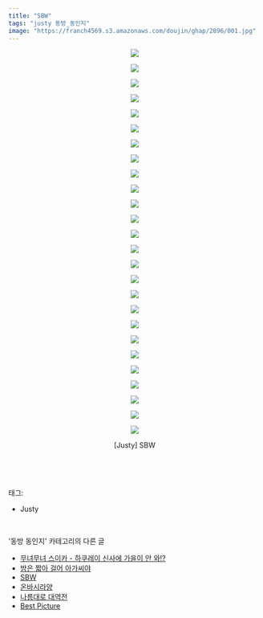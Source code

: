 ```yaml
---
title: "SBW"
tags: "justy 동방_동인지"
image: "https://franch4569.s3.amazonaws.com/doujin/ghap/2896/001.jpg"
---
```

<div class="article">
<p style="text-align: center; clear: none; float: none;"><img src="{{ site.imgserver2 }}/ghap/2896/001.jpg"/></p>
<p style="text-align: center; clear: none; float: none;"><img src="{{ site.imgserver2 }}/ghap/2896/002.jpg"/></p>
<p style="text-align: center; clear: none; float: none;"><img src="{{ site.imgserver2 }}/ghap/2896/003.jpg"/></p>
<p style="text-align: center; clear: none; float: none;"><img src="{{ site.imgserver2 }}/ghap/2896/004.jpg"/></p>
<p style="text-align: center; clear: none; float: none;"><img src="{{ site.imgserver2 }}/ghap/2896/005.jpg"/></p>
<p style="text-align: center; clear: none; float: none;"><img src="{{ site.imgserver2 }}/ghap/2896/006.jpg"/></p>
<p style="text-align: center; clear: none; float: none;"><img src="{{ site.imgserver2 }}/ghap/2896/007.jpg"/></p>
<p style="text-align: center; clear: none; float: none;"><img src="{{ site.imgserver2 }}/ghap/2896/008.jpg"/></p>
<p style="text-align: center; clear: none; float: none;"><img src="{{ site.imgserver2 }}/ghap/2896/009.jpg"/></p>
<p style="text-align: center; clear: none; float: none;"><img src="{{ site.imgserver2 }}/ghap/2896/010.jpg"/></p>
<p style="text-align: center; clear: none; float: none;"><img src="{{ site.imgserver2 }}/ghap/2896/011.jpg"/></p>
<p style="text-align: center; clear: none; float: none;"><img src="{{ site.imgserver2 }}/ghap/2896/012.jpg"/></p>
<p style="text-align: center; clear: none; float: none;"><img src="{{ site.imgserver2 }}/ghap/2896/013.jpg"/></p>
<p style="text-align: center; clear: none; float: none;"><img src="{{ site.imgserver2 }}/ghap/2896/014.jpg"/></p>
<p style="text-align: center; clear: none; float: none;"><img src="{{ site.imgserver2 }}/ghap/2896/015.jpg"/></p>
<p style="text-align: center; clear: none; float: none;"><img src="{{ site.imgserver2 }}/ghap/2896/016.jpg"/></p>
<p style="text-align: center; clear: none; float: none;"><img src="{{ site.imgserver2 }}/ghap/2896/017.jpg"/></p>
<p style="text-align: center; clear: none; float: none;"><img src="{{ site.imgserver2 }}/ghap/2896/018.jpg"/></p>
<p style="text-align: center; clear: none; float: none;"><img src="{{ site.imgserver2 }}/ghap/2896/019.jpg"/></p>
<p style="text-align: center; clear: none; float: none;"><img src="{{ site.imgserver2 }}/ghap/2896/020.jpg"/></p>
<p style="text-align: center; clear: none; float: none;"><img src="{{ site.imgserver2 }}/ghap/2896/021.jpg"/></p>
<p style="text-align: center; clear: none; float: none;"><img src="{{ site.imgserver2 }}/ghap/2896/022.jpg"/></p>
<p style="text-align: center; clear: none; float: none;"><img src="{{ site.imgserver2 }}/ghap/2896/023.jpg"/></p>
<p style="text-align: center; clear: none; float: none;"><img src="{{ site.imgserver2 }}/ghap/2896/024.jpg"/></p>
<p style="text-align: center; clear: none; float: none;"><img src="{{ site.imgserver2 }}/ghap/2896/025.jpg"/></p>
<p style="text-align: center; clear: none; float: none;"><img src="{{ site.imgserver2 }}/ghap/2896/026.jpg"/></p>
<p style="text-align: center; clear: none; float: none;">[Justy] SBW</p>
<p><br/></p>
</div><br/>
<div class="tagTrail">
<p>태그: </p>
<ul>
<li>Justy</li>
</ul>
</div><br/>
<div class="another">
<p>'동방 동인지' 카테고리의 다른 글</p>
<ul>
<li><a href="/ghap_2899">무녀무녀 스이카 - 하쿠레이 신사에 가을이 안 와!?</a></li>
<li><a href="/ghap_2897">밤은 짧아 걸어 아가씨야</a></li>
<li><a href="/ghap_2896">SBW</a></li>
<li><a href="/ghap_2895">온바시라양</a></li>
<li><a href="/ghap_2894">나름대로 대역전</a></li>
<li><a href="/ghap_2893">Best Picture</a></li>
</ul>
</div><br/>
<div class="cb_module cb_fluid">
<div class="cb_wrt cb_profile">
</div><!-- commentList close -->
</div><br/>
